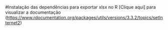 #Instalação das dependências para exportar xlsx no R
[Clique aqui] para visualizar a documentação (https://www.rdocumentation.org/packages/utils/versions/3.3.2/topics/setInternet2)
